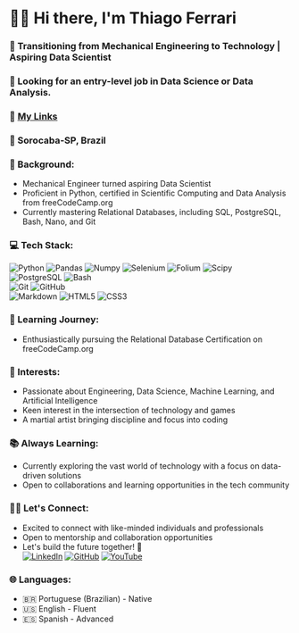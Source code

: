 # 👋🏼 Hi there, I'm **Thiago Ferrari**  

### 🚀 Transitioning from Mechanical Engineering to Technology | Aspiring Data Scientist  
### 👀 Looking for an entry-level job in Data Science or Data Analysis.  
### 🔗 [My Links](http://bit.ly/EngThiagoFerrari)
### 🚩 Sorocaba-SP, Brazil
### 🔧 Background:  
- Mechanical Engineer turned aspiring Data Scientist
- Proficient in Python, certified in Scientific Computing and Data Analysis from freeCodeCamp.org
- Currently mastering Relational Databases, including SQL, PostgreSQL, Bash, Nano, and Git

### 💻 Tech Stack:  
![Python](https://img.shields.io/badge/python-3670A0?style=for-the-badge&logo=python&logoColor=ffdd54)
![Pandas](https://img.shields.io/badge/pandas-150458?style=for-the-badge&logo=pandas)
![Numpy](https://img.shields.io/badge/numpy-013243?style=for-the-badge&logo=numpy)
![Selenium](https://img.shields.io/badge/selenium-fff?style=for-the-badge&logo=selenium)
![Folium](https://img.shields.io/badge/folium-123?style=for-the-badge&logo=folium)
![Scipy](https://img.shields.io/badge/scypy-123?style=for-the-badge&logo=scipy)  
![PostgreSQL](https://img.shields.io/badge/PostgreSQL-000?style=for-the-badge&logo=postgresql)
![Bash](https://img.shields.io/badge/bash-000?style=for-the-badge&logo=gnubash)  
![Git](https://img.shields.io/badge/GIT-E44C30?style=for-the-badge&logo=git&logoColor=white) 
![GitHub](https://img.shields.io/badge/GitHub-100000?style=for-the-badge&logo=github)  
![Markdown](https://img.shields.io/badge/Markdown-000?style=for-the-badge&logo=markdown)
![HTML5](https://img.shields.io/badge/HTML5-E34F26?style=for-the-badge&logo=html5&logoColor=white)
![CSS3](https://img.shields.io/badge/CSS3-1572B6?style=for-the-badge&logo=css3&logoColor=white)
<!---
- Python (learned from Python Crash Course by Eric Matthes and freeCodeCamp.org certification programs)
- HTML and CSS (basic) 
- SQL, PostgreSQL, Bash, Nano, Git (in progress)
--->

### 🌱 Learning Journey:  
- Enthusiastically pursuing the Relational Database Certification on freeCodeCamp.org

### 🎯 Interests:
- Passionate about Engineering, Data Science, Machine Learning, and Artificial Intelligence
- Keen interest in the intersection of technology and games
- A martial artist bringing discipline and focus into coding

### 📚 Always Learning:  
- Currently exploring the vast world of technology with a focus on data-driven solutions
- Open to collaborations and learning opportunities in the tech community

### 🤝🏼 Let's Connect:  
- Excited to connect with like-minded individuals and professionals
- Open to mentorship and collaboration opportunities
- Let's build the future together! 🚀  
[![LinkedIn](https://img.shields.io/badge/LinkedIn-0077B5?style=for-the-badge&logo=linkedin&logoColor=white)](https://www.linkedin.com/in/engthiagoferrari)
[![GitHub](https://img.shields.io/badge/GitHub-100000?style=for-the-badge&logo=github&logoColor=white)](https://github.com/engthiagoferrari)
[![YouTube](https://img.shields.io/badge/YouTube-FFF?style=for-the-badge&logo=YouTube&logoColor=FF0000)](https://youtube.com/@engthiagoferrari)

### 🌐 Languages:  
- 🇧🇷 Portuguese (Brazilian) - Native
- 🇺🇸 English - Fluent
- 🇪🇸 Spanish - Advanced

<!---
- 👋 Hi, I’m @EngThiagoFerrari
- 👀 I’m interested in ...
- 🌱 I’m currently learning ...
- 💞️ I’m looking to collaborate on ...
- 📫 How to reach me ...
- 😄 Pronouns: ...
- ⚡ Fun fact: ...
🌟 🤜🏼🤛🏼🤝🏼🔗📌

--->


<!---
EngThiagoFerrari/EngThiagoFerrari is a ✨ special ✨ repository because its `README.md` (this file) appears on your GitHub profile.
You can click the Preview link to take a look at your changes.
--->
